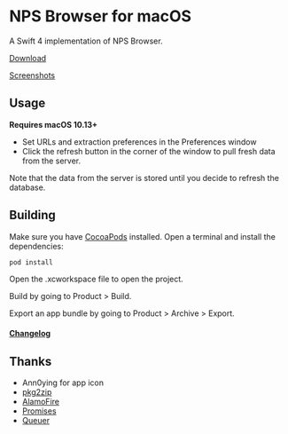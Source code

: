 # NPS Browser for macOS

A Swift 4 implementation of NPS Browser.

[Download][]

[Screenshots][]

## Usage
**Requires macOS 10.13+**

* Set URLs and extraction preferences in the Preferences window
* Click the refresh button in the corner of the window to pull fresh data from the server. 

Note that the data from the server is stored until you decide to refresh the database.

## Building
Make sure you have [CocoaPods][] installed.
Open a terminal and install the dependencies:
```
pod install
```
Open the .xcworkspace file to open the project.

Build by going to Product > Build.

Export an app bundle by going to Product > Archive > Export.

#### [Changelog][]

## Thanks
* Ann0ying for app icon
* [pkg2zip][]
* [AlamoFire][]
* [Promises][]
* [Queuer][]

[Download]: https://github.com/JK3Y/NPS-Browser-macOS/releases
[Screenshots]: https://imgur.com/gallery/EYLLYoW
[Changelog]: https://github.com/JK3Y/NPS-Browser-macOS/blob/master/CHANGELOG.md
[pkg2zip]: https://github.com/mmozeiko/pkg2zip
[AlamoFire]:https://github.com/Alamofire/Alamofire
[Promises]:https://github.com/google/promises
[Queuer]:https://github.com/FabrizioBrancati/Queuer
[CocoaPods]: https://cocoapods.org
